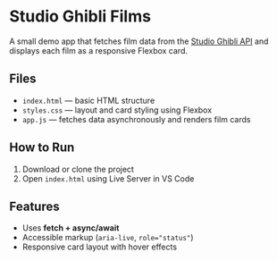 # Studio Ghibli Films
A small demo app that fetches film data from the [Studio Ghibli API](https://ghibliapi.vercel.app/films) and displays each film as a responsive Flexbox card.

## Files
* `index.html` — basic HTML structure
* `styles.css` — layout and card styling using Flexbox
* `app.js` — fetches data asynchronously and renders film cards

## How to Run
1. Download or clone the project
2. Open `index.html` using Live Server in VS Code

## Features
* Uses **fetch + async/await**
* Accessible markup (`aria-live`, `role="status"`)
* Responsive card layout with hover effects